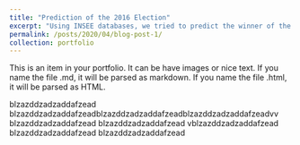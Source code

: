 ```yaml
---
title: "Prediction of the 2016 Election"
excerpt: "Using INSEE databases, we tried to predict the winner of the 2016 election by using socio-economic data from cities in France 1<br/><img src='/images/election.png'>"
permalink: /posts/2020/04/blog-post-1/
collection: portfolio
---
```


This is an item in your portfolio. It can be have images or nice text. If you name the file .md, it will be parsed as markdown. If you name the file .html, it will be parsed as HTML. 
<!--stackedit_data:
eyJoaXN0b3J5IjpbMjAwNTUwMTgwOSwtNzg2MjkwNTk5XX0=
-->
blzazddzadzaddafzead
blzazddzadzaddafzeadblzazddzadzaddafzeadblzazddzadzaddafzeadvv
blzazddzadzaddafzead
blzazddzadzaddafzead
vblzazddzadzaddafzead
blzazddzadzaddafzead
blzazddzadzaddafzead
<!--stackedit_data:
eyJoaXN0b3J5IjpbLTU3OTQwNDUyNV19
-->
